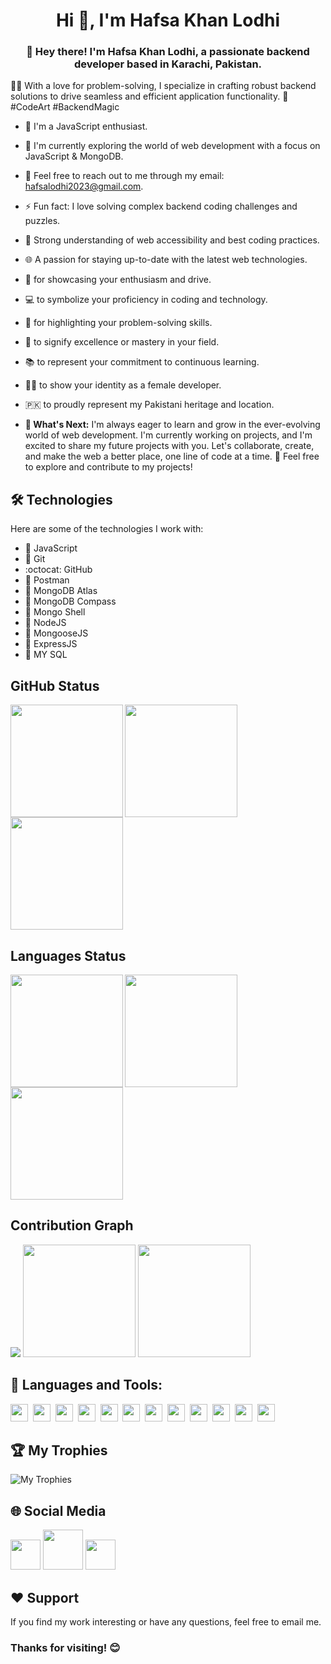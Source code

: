 <h1 align="center">Hi 👋, I'm Hafsa Khan Lodhi</h1>
<h3 align="center">👋 Hey there! I'm Hafsa Khan Lodhi, a passionate backend developer based in Karachi, Pakistan.</h3>

👩‍💻 With a love for problem-solving, I specialize in crafting robust backend solutions to drive seamless and efficient application functionality.
🚀 #CodeArt #BackendMagic

- 🚀 I'm a JavaScript enthusiast.
- 🌱 I'm currently exploring the world of web development with a focus on JavaScript & MongoDB.
- 💬 Feel free to reach out to me through my email: hafsalodhi2023@gmail.com.
- ⚡ Fun fact: I love solving complex backend coding challenges and puzzles.
- 📐 Strong understanding of web accessibility and best coding practices.
- 🌐 A passion for staying up-to-date with the latest web technologies.
- 🚀 for showcasing your enthusiasm and drive.
- 💻 to symbolize your proficiency in coding and technology.
- 🔧 for highlighting your problem-solving skills.
- 🌟 to signify excellence or mastery in your field.
- 📚 to represent your commitment to continuous learning.
- 👩‍💻 to show your identity as a female developer.
- 🇵🇰 to proudly represent my Pakistani heritage and location.


- **🌱 What's Next:** I'm always eager to learn and grow in the ever-evolving world of web development. I'm currently working on projects, and I'm excited to share my future projects with you. Let's collaborate, create, and make the web a better place, one line of code at a time. 🚀 Feel free to explore and contribute to my projects!

## 🛠️ Technologies

Here are some of the technologies I work with:

- 🧰 JavaScript
- 🐙 Git
- :octocat: GitHub
- 📮 Postman
- 🍃 MongoDB Atlas
- 🥬 MongoDB Compass
- 🐚 Mongo Shell
- 🚀 NodeJS
- 🦡 MongooseJS
- 🚂 ExpressJS
- 🐬 MY SQL

## GitHub Status

<img height="180em"  src="https://github-profile-summary-cards.vercel.app/api/cards/stats?username=hafsalodhi2023&theme=algolia"  align="left" >
<img height="180em" src="https://github-readme-streak-stats.herokuapp.com/?user=hafsalodhi2023&hide_border=true&theme=algolia" >
<img height="180em" src="https://github-stats-lemon.vercel.app/api?username=hafsalodhi2023&show_icons=true&hide_border=true&theme=algolia" >

## Languages Status

<img height="180em" src="https://github-profile-summary-cards.vercel.app/api/cards/most-commit-language?username=hafsalodhi2023&theme=algolia"  align="left">
<img height="180em" src="https://github-readme-stats-eight-theta.vercel.app/api/top-langs/?username=hafsalodhi2023&hide_border=true&layout=compact&theme=algolia" >
<img height="180em" src="https://github-profile-summary-cards.vercel.app/api/cards/repos-per-language?username=hafsalodhi2023&theme=algolia" >


## Contribution Graph

<img  src="https://github-readme-activity-graph.vercel.app/graph?username=hafsalodhi2023&hide_border=true&theme=react-dark" >
<img height="180em" src="https://github-profile-summary-cards.vercel.app/api/cards/profile-details?username=hafsalodhi2023&theme=algolia" >
<img height="180em" src="https://github-profile-summary-cards.vercel.app/api/cards/productive-time?username=hafsalodhi2023&theme=algolia">

## 🧰 Languages and Tools:


<img height="28" src="https://img.shields.io/badge/-JavaScript-05122A?style=flat&logo=javascript" />&nbsp;
<img height="28" src="https://img.shields.io/badge/-Node.js-05122A?style=flat&logo=node.js" />&nbsp;
<img height="28" src="https://img.shields.io/badge/-Express.js-05122A?style=flat&logo=express" />&nbsp;
<img height="28" src="https://img.shields.io/badge/-Mongoose.js-05122A?style=flat&logo=mongoose&logoColor=860106" />&nbsp;
<img height="28" src="https://img.shields.io/badge/-JWT-05122A?style=flat&logo=JSON%20web%20tokens" />&nbsp;
<img height="28" src="https://img.shields.io/badge/-NPM-05122A?style=flat&logo=npm&logoColor=C3282E" />&nbsp;
<img height="28" src="https://img.shields.io/badge/-Cloudinary-05122A?style=flat&logo=cloudinary&logoColor=3a4ec7" />&nbsp;
<img height="28" src="https://img.shields.io/badge/-Git-05122A?style=flat&logo=git" />&nbsp;
<img height="28" src="https://img.shields.io/badge/-GitHub-05122A?style=flat&logo=github" />&nbsp;
<img height="28" src="https://img.shields.io/badge/-MongoDB-05122A?style=flat&logo=mongodb" />&nbsp;
<img height="28" src="https://img.shields.io/badge/-Postman-05122A?style=flat&logo=postman" />&nbsp;
<img height="28" src="https://img.shields.io/badge/-mysql-05122A?style=flat&logo=mysql" />&nbsp;


## 🏆 My Trophies
![My Trophies](https://github-profile-trophy.vercel.app/?username=hafsalodhi2023&theme=algolia&margin-w=15&no-frame=true)<br>

## 🌐 Social Media

<a target="blank" href="https://www.facebook.com/profile.php?id=61555157062741" ><img style="height: 3rem; width: 3rem;" src="https://upload.wikimedia.org/wikipedia/commons/6/6c/Facebook_Logo_2023.png" /></a>&nbsp;<a target="blank" href="https://stackoverflow.com/users/23130103/hafsa-khan-lodhi" ><img style="height: 4rem; width: 4rem;" src="https://upload.wikimedia.org/wikipedia/commons/thumb/e/ef/Stack_Overflow_icon.svg/1200px-Stack_Overflow_icon.svg.png" /></a>&nbsp;<a target="blank" href="https://discord.com/users/1208787476475412576" style="border-radius: 10px;" ><img style="height: 3rem; width: 3rem;" src="https://pngimg.com/uploads/discord/discord_PNG8.png" /></a>



## ❤️ Support

If you find my work interesting or have any questions, feel free to email me.

### Thanks for visiting! 😊
